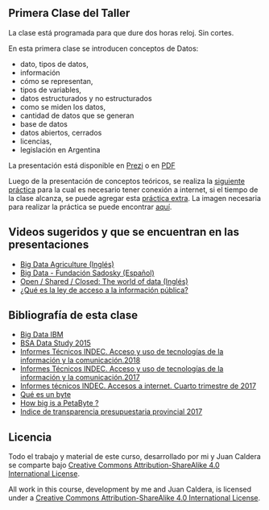 ## Primera Clase del Taller

La clase está programada para que dure dos horas reloj. Sin cortes.

En esta primera clase se introducen conceptos de Datos: 

 * dato, tipos de datos, 
 * información
 * cómo se representan, 
 * tipos de variables, 
 * datos estructurados y no estructurados
 * como se miden los datos, 
 * cantidad de datos que se generan
 * base de datos
 * datos abiertos, cerrados
 * licencias,
 * legislación en Argentina
 
 La presentación está disponible en [Prezi](https://prezi.com/r7rhn3ic5emu/primera-clase-taller-de-manejo-de-datos_videosyoutube/) o en [PDF](https://github.com/yabellini/TallerManejoDeDatos/blob/master/clase1/Presentacion_Datos.pdf)
 
 Luego de la presentación de conceptos teóricos, se realiza la [siguiente práctica](https://github.com/yabellini/TallerManejoDeDatos/blob/master/clase1/Curso%20Herramientas%20Libres%20Clase%201.pdf) para la cual es necesario tener conexión a internet, si el tiempo de la clase alcanza, se puede agregar esta [práctica extra](https://github.com/yabellini/TallerManejoDeDatos/blob/master/clase1/Practica%20Extra%20-%20Google_NewsLab_PublicDataExplorer.pdf).  La imagen necesaria para realizar la práctica se puede encontrar [aquí](https://github.com/yabellini/TallerManejoDeDatos/blob/master/clase1/rio-atuel-seco.jpg).
 

## Videos sugeridos y que se encuentran en las presentaciones

- [Big Data Agriculture (Inglés)](https://www.youtube.com/watch?v=NLwJrblQHkc&list=PLbPtGt00-Vv80FWMeWmZRrGJMsuLscnTQ)
- [Big Data - Fundación Sadosky (Español)](https://www.youtube.com/channel/UCtszj_ZFCyKwG4RZ2Vp9rrg/videos)
- [Open / Shared / Closed: The world of data (Inglés)](https://vimeo.com/125783029)
- [¿Qué es la ley de acceso a la información pública?](https://www.youtube.com/watch?v=WCnW_pAh2-M)

## Bibliografía de esta clase

- [Big Data IBM](http://www.ibm.com/software/data/bigd)
- [BSA Data Study 2015](http://data.bsa.org/)
- [Informes Técnicos INDEC. Acceso y uso de tecnologías de la información y la comunicación.2018](https://www.indec.gob.ar/uploads/informesdeprensa/mautic_05_18.pdf)
- [Informes Técnicos INDEC. Acceso y uso de tecnologías de la información y la comunicación.2017](https://www.indec.gob.ar/uploads/informesdeprensa/mautic_09_17.pdf)
- [Informes técnicos INDEC. Accesos a internet. Cuarto trimestre de 2017](https://www.indec.gob.ar/uploads/informesdeprensa/internet_03_18.pdf)
- [Qué es un byte](www.whatsabyte.com)
- [How big is a PetaByte ?](http://pcbunn.cithep.caltech.edu/presentations/giod_status_sep97/tsld012.htm)
- [Indice de transparencia presupuestaria provincial 2017](http://www.cippec.org/publicacion/indice-de-transparencia-presupuestaria-provincial-edicion-2017/)

## Licencia

 Todo el trabajo y material de este curso, desarrollado por mi y Juan Caldera se comparte bajo [Creative Commons Attribution-ShareAlike 4.0 International License](https://creativecommons.org/licenses/by-sa/4.0/deed.es_ES).
 
 All work in this course, development by me and Juan Caldera, is licensed under a [Creative Commons Attribution-ShareAlike 4.0 International License](https://creativecommons.org/licenses/by-sa/4.0/deed.es_ES).
 
 
